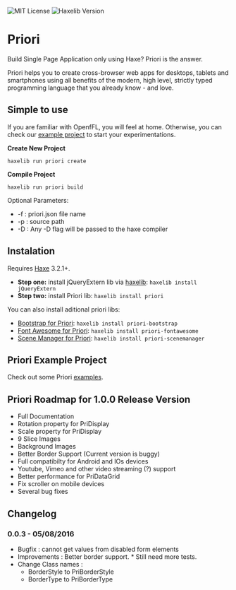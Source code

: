 ![MIT License](https://img.shields.io/badge/license-MIT-blue.svg?style=flat) ![Haxelib Version](https://img.shields.io/github/tag/triture/priori.svg?style=flat&label=haxelib)

# Priori

Build Single Page Application only using Haxe? Priori is the answer.

Priori helps you to create cross-browser web apps for desktops, tablets and smartphones using all benefits of the modern, high level, strictly typed programming language that you already know - and love.

## Simple to use
If you are familiar with OpenfFL, you will feel at home. Otherwise, you can check our [example project](https://github.com/triture/priori-example) to start your experimentations.

**Create New Project**
```
haxelib run priori create
```

**Compile Project**
```
haxelib run priori build
```
Optional Parameters:
- -f : priori.json file name
- -p : source path
- -D : Any -D flag will be passed to the haxe compiler

## Instalation
Requires [Haxe](http://haxe.org) 3.2.1+.

* **Step one:** install jQueryExtern lib via [haxelib](http://haxe.org/doc/haxelib/using_haxelib): `haxelib install jQueryExtern`
* **Step two:** install Priori lib: `haxelib install priori`

You can also install aditional priori libs:
- [Bootstrap for Priori](https://github.com/triture/priori-bootstrap): `haxelib install priori-bootstrap`
- [Font Awesome for Priori](https://github.com/triture/priori-fontawesome): `haxelib install priori-fontawesome`
- [Scene Manager for Priori](https://github.com/triture/priori-scenemanager): `haxelib install priori-scenemanager`

## Priori Example Project
Check out some Priori [examples](https://github.com/triture/priori-example).

## Priori Roadmap for 1.0.0 Release Version
- Full Documentation
- Rotation property for PriDisplay
- Scale property for PriDisplay
- 9 Slice Images
- Background Images
- Better Border Support (Current version is buggy)
- Full compatibilty for Android and IOs devices
- Youtube, Vimeo and other video streaming (?) support
- Better performance for PriDataGrid
- Fix scroller on mobile devices
- Several bug fixes

## Changelog
### 0.0.3 - 05/08/2016
- Bugfix : cannot get values from disabled form elements
- Improvements : Better border support. * Still need more tests.
- Change Class names :
    - BorderStyle to PriBorderStyle
    - BorderType to PriBorderType